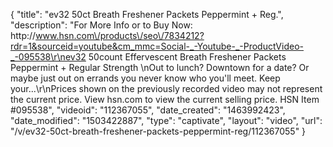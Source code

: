 {
    "title": "ev32 50ct Breath Freshener Packets  Peppermint + Reg.",
    "description": "For More Info or to Buy Now: http:\/\/www.hsn.com\/products\/seo\/7834212?rdr=1&sourceid=youtube&cm_mmc=Social-_-Youtube-_-ProductVideo-_-095538\r\nev32 50count Effervescent Breath Freshener Packets  Peppermint + Regular Strength  \nOut to lunch? Downtown for a date? Or maybe just out on errands  you never know who you'll meet. Keep your...\r\nPrices shown on the previously recorded video may not represent the current price.  View hsn.com to view the current selling price. HSN Item #095538",
    "videoid": "112367055",
    "date_created": "1463992423",
    "date_modified": "1503422887",
    "type": "captivate",
    "layout": "video",
    "url": "\/v\/ev32-50ct-breath-freshener-packets-peppermint-reg\/112367055"
}